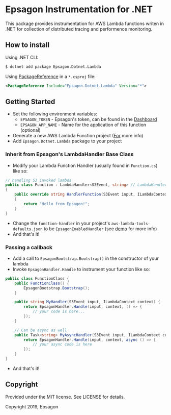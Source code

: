 # Epsagon Instrumentation for .NET

This package provides instrumentation for AWS Lambda functions writen in .NET
for collection of distributed tracing and performence monitoring.

## How to install

Using .NET CLI:

```bash
$ dotnet add package Epsagon.Dotnet.Lambda
```

Using [PackageReference](https://docs.microsoft.com/en-us/nuget/consume-packages/package-references-in-project-files) in a `*.csproj` file:

```xml
<PackageReference Include="Epsagon.Dotnet.Lambda" Version="*">
```

## Getting Started

- Set the following environment variables:
  - `EPSAGON_TOKEN` - Epsagon's token, can be found in the [Dashboard](https://dashboard.epsagon.com/)
  - `EPSAGON_APP_NAME` - Name for the application of this function (optional)
- Generate a new AWS Lambda Function project ([For](https://github.com/aws/aws-lambda-dotnet#amazonlambdatools) more info)
- Add `Epsagon.Dotnet.Lambda` package to your project

### Inherit from Epsagon's LambdaHandler Base Class

- Modify your Lambda Function Handler (usually found in `Function.cs`) like so:

```csharp
// handling S3 invoked lambda
public class Function : LambdaHandler<S3Event, string> // LambdaHandler<TEvent, TRes>
{
    public override string HandlerFunction(S3Event input, ILambdaContext context)
    {
        return "Hello from Epsagon!";
    }
}
```

- Change the `function-handler` in your project's `aws-lambda-tools-defaults.json` to be `EpsagonEnabledHandler` (see [demo]() for more info)
- And that's it!

### Passing a callback

- Add a call to `EpsagonBootstrap.Bootstrap()` in the constructor of your lambda
- Invoke `EpsagonHandler.Handle` to instrument your function like so:

```csharp
public class FunctionClass {
    public FunctionClass() {
        EpsagonBootstrap.Bootstrap();
    }

    public string MyHandler(S3Event input, ILambdaContext context) {
        return EpsagonHandler.Handle(input, context, () => {
            // your code is here...
        });
    }

    // Can be async as well
    public Task<string> MyAsyncHandler(S3Event input, ILambdaContext context) {
        return EpsagonHandler.Handle(input, context, async () => {
            // your async code is here
        });
    }
}
```

- And that's it!

## Copyright

Provided under the MIT license. See LICENSE for details.

Copyright 2019, Epsagon
